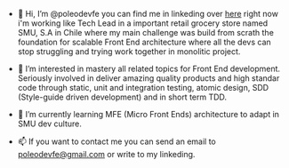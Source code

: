 - 👋 Hi, I’m @poleodevfe you can find me in linkeding over [here](https://www.linkedin.com/in/poleodesign/) right now i'm working like Tech Lead in a important retail grocery store named SMU, S.A in Chile where my main challenge was build from scrath the foundation for scalable Front End architecture where all the devs can stop struggling and trying work together in monolitic project.

- 👀 I’m interested in mastery all related topics for Front End development. Seriously involved in deliver amazing quality products and high standar code through static, unit and integration testing, atomic design, SDD (Style-guide driven development) and in short term TDD.

- 🌱 I’m currently learning MFE (Micro Front Ends) architecture to adapt in SMU dev culture.

- 📫 If you want to contact me you can send an email to poleodevfe@gmail.com or write to my linkeding.

<!---
poleodevfe/poleodevfe is a ✨ special ✨ repository because its `README.md` (this file) appears on your GitHub profile.
You can click the Preview link to take a look at your changes.
--->
